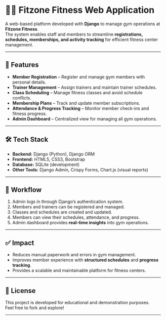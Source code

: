 # 🏋️‍♂️ Fitzone Fitness Web Application

A web-based platform developed with **Django** to manage gym operations at **Fitzone Fitness**.  
The system enables staff and members to streamline **registrations, schedules, memberships, and activity tracking** for efficient fitness center management.

---

## 🚀 Features
- **Member Registration** – Register and manage gym members with personal details.  
- **Trainer Management** – Assign trainers and maintain trainer schedules.  
- **Class Scheduling** – Manage fitness classes and avoid schedule conflicts.  
- **Membership Plans** – Track and update member subscriptions.  
- **Attendance & Progress Tracking** – Monitor member check-ins and fitness progress.  
- **Admin Dashboard** – Centralized view for managing all gym operations.  

---

## 🛠️ Tech Stack
- **Backend:** Django (Python), Django ORM  
- **Frontend:** HTML5, CSS3, Bootstrap  
- **Database:** SQLite (development) 
- **Other Tools:** Django Admin, Crispy Forms, Chart.js (visual reports)  

---

## 📌 Workflow
1. Admin logs in through Django’s authentication system.  
2. Members and trainers can be registered and managed.  
3. Classes and schedules are created and updated.  
4. Members can view their schedules, attendance, and progress.  
5. Admin dashboard provides **real-time insights** into gym operations.  

---

## ✅ Impact
- Reduces manual paperwork and errors in gym management.  
- Improves member experience with **structured schedules** and **progress tracking**.  
- Provides a scalable and maintainable platform for fitness centers.  

---

## 📄 License
This project is developed for educational and demonstration purposes.  
Feel free to fork and explore!  

---

